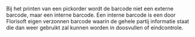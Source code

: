 Bij het printen van een pickorder wordt de barcode niet een externe barcode, maar een interne barcode. Een interne barcode is een door Florisoft eigen verzonnen barcode waarin de gehele partij informatie staat die dan weer gebruikt zal kunnen worden in doosvullen of eindcontrole.